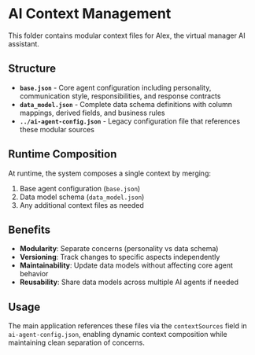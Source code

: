 # AI Context Management

This folder contains modular context files for Alex, the virtual manager AI assistant.

## Structure

- **`base.json`** - Core agent configuration including personality, communication style, responsibilities, and response contracts
- **`data_model.json`** - Complete data schema definitions with column mappings, derived fields, and business rules
- **`../ai-agent-config.json`** - Legacy configuration file that references these modular sources

## Runtime Composition

At runtime, the system composes a single context by merging:
1. Base agent configuration (`base.json`)
2. Data model schema (`data_model.json`)  
3. Any additional context files as needed

## Benefits

- **Modularity**: Separate concerns (personality vs data schema)
- **Versioning**: Track changes to specific aspects independently
- **Maintainability**: Update data models without affecting core agent behavior
- **Reusability**: Share data models across multiple AI agents if needed

## Usage

The main application references these files via the `contextSources` field in `ai-agent-config.json`, enabling dynamic context composition while maintaining clean separation of concerns.